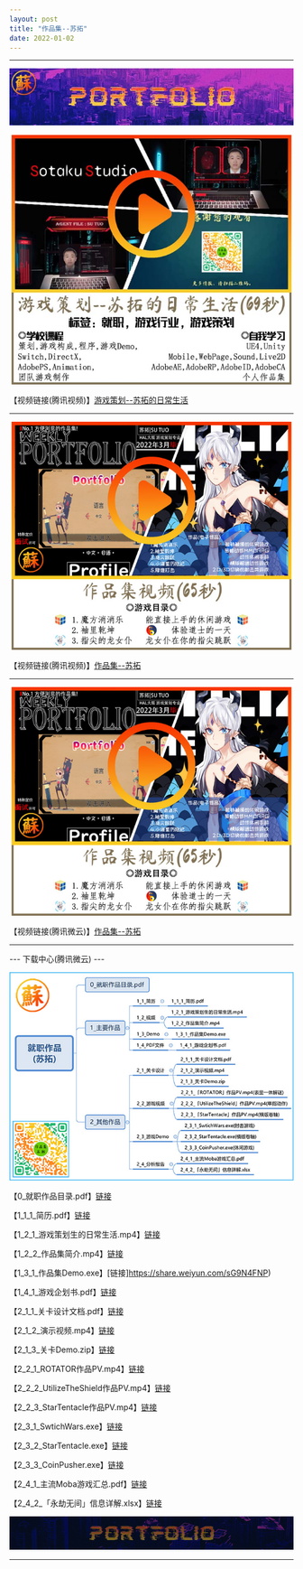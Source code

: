 ```yaml
---
layout: post
title: "作品集--苏拓"
date: 2022-01-02
---
```

********************************************************
![Image text](https://github.com/SotakuStudio/SotakuStudio.github.io/blob/main/Image/Title.jpg?raw=true)

![Image text](https://github.com/SotakuStudio/SotakuStudio.github.io/blob/main/Image/1_%E6%B8%B8%E6%88%8F%E7%AD%96%E5%88%92-%E8%8B%8F%E6%8B%93.jpg?raw=true)

【视频链接(腾讯视频)】[游戏策划--苏拓的日常生活](https://v.qq.com/x/page/v3232rgfajm.html)

************************************************************************************************
![Image text](https://github.com/SotakuStudio/SotakuStudio.github.io/blob/main/Image/2_%E4%BD%9C%E5%93%81%E9%9B%86-%E8%8B%8F%E6%8B%93New.jpg?raw=true)

【视频链接(腾讯视频)】[作品集--苏拓](https://v.qq.com/x/page/j3232umvdti.html)

************************************************************************************************
![Image text](https://github.com/SotakuStudio/SotakuStudio.github.io/blob/main/Image/2_%E4%BD%9C%E5%93%81%E9%9B%86-%E8%8B%8F%E6%8B%93New.jpg?raw=true)

【视频链接(腾讯微云)】[作品集--苏拓](https://share.weiyun.com/BEEyAb6l)

************************************************************************************************

--- 下载中心(腾讯微云) ---

![Image text](https://github.com/SotakuStudio/SotakuStudio.github.io/blob/main/Image/4_%E5%B0%B1%E8%81%8C%E4%BD%9C%E5%93%81%E7%9B%AE%E5%BD%95.jpg?raw=true)

【0_就职作品目录.pdf】[链接](https://share.weiyun.com/B7McB6nR)

【1_1_1_简历.pdf】[链接](https://share.weiyun.com/cCDfOd3M)

【1_2_1_游戏策划生的日常生活.mp4】[链接](https://share.weiyun.com/cCDfOd3M)

【1_2_2_作品集简介.mp4】[链接](https://share.weiyun.com/BEEyAb6l)

【1_3_1_作品集Demo.exe】[链接]https://share.weiyun.com/sG9N4FNP)

【1_4_1_游戏企划书.pdf】[链接](https://share.weiyun.com/jV6Qg2cI)

【2_1_1_关卡设计文档.pdf】[链接](https://share.weiyun.com/AzYYbFjt)

【2_1_2_演示视频.mp4】[链接](https://share.weiyun.com/AwzamMf8)

【2_1_3_关卡Demo.zip】[链接](https://share.weiyun.com/CNR5GYxp)

【2_2_1_ROTATOR作品PV.mp4】[链接](https://share.weiyun.com/EoD1AOCJ)

【2_2_2_UtilizeTheShield作品PV.mp4】[链接](https://share.weiyun.com/WlMO4mPS)

【2_2_3_StarTentacle作品PV.mp4】[链接](https://share.weiyun.com/LqrLb5PU)

【2_3_1_SwtichWars.exe】[链接](https://share.weiyun.com/uFXg7K9Q)

【2_3_2_StarTentacle.exe】[链接](https://share.weiyun.com/CYZcDa00)

【2_3_3_CoinPusher.exe】[链接](https://share.weiyun.com/VjVDWF3E)

【2_4_1_主流Moba游戏汇总.pdf】[链接](https://share.weiyun.com/a1wqLRLH)

【2_4_2_「永劫无间」信息详解.xlsx】[链接](https://share.weiyun.com/4A5v5enK)


![Image text](https://github.com/SotakuStudio/SotakuStudio.github.io/blob/main/Image/End_1.1.png?raw=true) 

********************************************************
